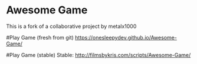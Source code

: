 # Awesome Game
This is a fork of a collaborative project by metalx1000

#Play Game (fresh from git)
https://onesleepydev.github.io/Awesome-Game/

#Play Game (stable)
Stable: http://filmsbykris.com/scripts/Awesome-Game/


